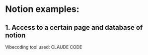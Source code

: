 # Notion examples: 

## 1. Access to a certain page and database of notion
Vibecoding tool used: CLAUDE CODE
